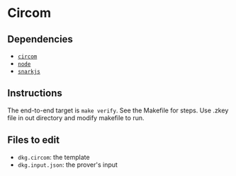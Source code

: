 # Circom 

## Dependencies

* [`circom`](https://github.com/iden3/circom)
* [`node`](https://nodejs.org/en/)
* [`snarkjs`](https://github.com/iden3/snarkjs)

## Instructions

The end-to-end target is `make verify`. See the Makefile for steps.
Use .zkey file in out directory and modify makefile to run. 
## Files to edit

* `dkg.circom`: the template
* `dkg.input.json`: the prover's input
